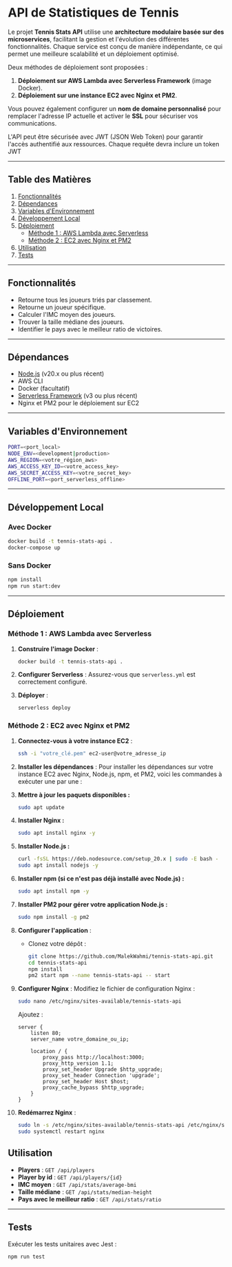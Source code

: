 # API de Statistiques de Tennis

Le projet **Tennis Stats API** utilise une **architecture modulaire basée sur des microservices**, facilitant la gestion et l'évolution des différentes fonctionnalités. Chaque service est conçu de manière indépendante, ce qui permet une meilleure scalabilité et un déploiement optimisé.

Deux méthodes de déploiement sont proposées :
1. **Déploiement sur AWS Lambda avec Serverless Framework** (image Docker).
2. **Déploiement sur une instance EC2 avec Nginx et PM2**.

Vous pouvez également configurer un **nom de domaine personnalisé** pour remplacer l'adresse IP actuelle et activer le **SSL** pour sécuriser vos communications. 

L'API peut être sécurisée avec JWT (JSON Web Token) pour garantir l'accès authentifié aux ressources. Chaque requête devra inclure un token JWT

---

## Table des Matières

1. [Fonctionnalités](#fonctionnalités)  
2. [Dépendances](#dépendances)  
3. [Variables d'Environnement](#variables-denvironnement)  
4. [Développement Local](#développement-local)  
5. [Déploiement](#déploiement)  
   - [Méthode 1 : AWS Lambda avec Serverless](#méthode-1--aws-lambda-avec-serverless)  
   - [Méthode 2 : EC2 avec Nginx et PM2](#méthode-2--ec2-avec-nginx-et-pm2)  
6. [Utilisation](#utilisation)  
7. [Tests](#tests)

---

## Fonctionnalités
- Retourne tous les joueurs triés par classement.
- Retourne un joueur spécifique.
- Calculer l'IMC moyen des joueurs.
- Trouver la taille médiane des joueurs.
- Identifier le pays avec le meilleur ratio de victoires.

---

## Dépendances

- [Node.js](https://nodejs.org/) (v20.x ou plus récent)
- AWS CLI
- Docker (facultatif)
- [Serverless Framework](https://www.serverless.com/) (v3 ou plus récent)
- Nginx et PM2 pour le déploiement sur EC2

---

## Variables d'Environnement

```bash
PORT=<port_local>
NODE_ENV=<development|production>
AWS_REGION=<votre_région_aws>
AWS_ACCESS_KEY_ID=<votre_access_key>
AWS_SECRET_ACCESS_KEY=<votre_secret_key>
OFFLINE_PORT=<port_serverless_offline>
```

---

## Développement Local

### Avec Docker
```bash
docker build -t tennis-stats-api .
docker-compose up
```

### Sans Docker
```bash
npm install
npm run start:dev
```

---

## Déploiement

### Méthode 1 : AWS Lambda avec Serverless

1. **Construire l'image Docker** :
   ```bash
   docker build -t tennis-stats-api .
   ```

2. **Configurer Serverless** : Assurez-vous que `serverless.yml` est correctement configuré.

3. **Déployer** :
   ```bash
   serverless deploy
   ```

### Méthode 2 : EC2 avec Nginx et PM2

1. **Connectez-vous à votre instance EC2** :
   ```bash
   ssh -i "votre_clé.pem" ec2-user@votre_adresse_ip
   ```

2. **Installer les dépendances** :
   Pour installer les dépendances sur votre instance EC2 avec Nginx, Node.js, npm, et PM2, voici les commandes à exécuter une par une :

1. **Mettre à jour les paquets disponibles :**

   ```bash
   sudo apt update
   ```

2. **Installer Nginx :**

   ```bash
   sudo apt install nginx -y
   ```

3. **Installer Node.js :**

   ```bash
   curl -fsSL https://deb.nodesource.com/setup_20.x | sudo -E bash -
   sudo apt install nodejs -y
   ```

4. **Installer npm (si ce n'est pas déjà installé avec Node.js) :**

   ```bash
   sudo apt install npm -y
   ```

5. **Installer PM2 pour gérer votre application Node.js :**

   ```bash
   sudo npm install -g pm2
   ```

3. **Configurer l'application** :
   - Clonez votre dépôt :
     ```bash
     git clone https://github.com/MalekWahmi/tennis-stats-api.git
     cd tennis-stats-api
     npm install
     pm2 start npm --name tennis-stats-api -- start
     ```

4. **Configurer Nginx** :
   Modifiez le fichier de configuration Nginx :
   ```bash
   sudo nano /etc/nginx/sites-available/tennis-stats-api
   ```
   Ajoutez :
   ```
   server {
       listen 80;
       server_name votre_domaine_ou_ip;

       location / {
           proxy_pass http://localhost:3000;
           proxy_http_version 1.1;
           proxy_set_header Upgrade $http_upgrade;
           proxy_set_header Connection 'upgrade';
           proxy_set_header Host $host;
           proxy_cache_bypass $http_upgrade;
       }
   }
   ```

5. **Redémarrez Nginx** :
   ```bash
   sudo ln -s /etc/nginx/sites-available/tennis-stats-api /etc/nginx/sites-enabled/
   sudo systemctl restart nginx
   ```

## Utilisation
- **Players** : `GET /api/players`
- **Player by id** : `GET /api/players/{id}`
- **IMC moyen** : `GET /api/stats/average-bmi`
- **Taille médiane** : `GET /api/stats/median-height`
- **Pays avec le meilleur ratio** : `GET /api/stats/ratio`

---

## Tests

Exécuter les tests unitaires avec Jest :
```bash
npm run test
```